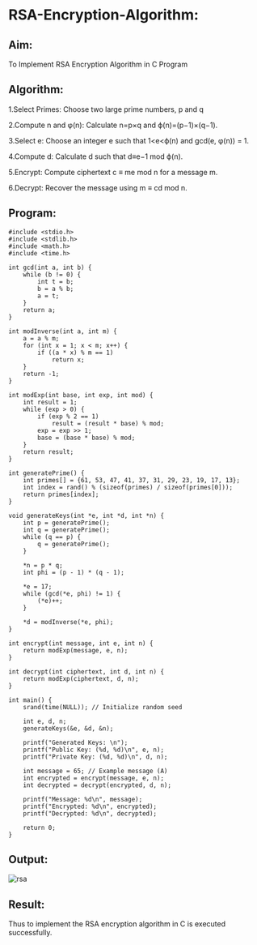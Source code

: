 # RSA-Encryption-Algorithm:
## Aim:
To Implement RSA Encryption Algorithm in C Program
## Algorithm:
1.Select Primes: Choose two large prime numbers, p and q

2.Compute n and φ(n): Calculate n=p×q and ϕ(n)=(p−1)×(q−1).

3.Select e: Choose an integer e such that 1<e<ϕ(n) and gcd(e, φ(n)) = 1.

4.Compute d: Calculate d such that d≡e−1 mod ϕ(n).

5.Encrypt: Compute ciphertext c ≡ me mod n for a message m.

6.Decrypt: Recover the message using m ≡ cd mod n.
## Program:
```
#include <stdio.h>
#include <stdlib.h>
#include <math.h>
#include <time.h>

int gcd(int a, int b) {
    while (b != 0) {
        int t = b;
        b = a % b;
        a = t;
    }
    return a;
}

int modInverse(int a, int m) {
    a = a % m;
    for (int x = 1; x < m; x++) {
        if ((a * x) % m == 1)
            return x;
    }
    return -1;
}

int modExp(int base, int exp, int mod) {
    int result = 1;
    while (exp > 0) {
        if (exp % 2 == 1)
            result = (result * base) % mod;
        exp = exp >> 1;
        base = (base * base) % mod;
    }
    return result;
}

int generatePrime() {
    int primes[] = {61, 53, 47, 41, 37, 31, 29, 23, 19, 17, 13};
    int index = rand() % (sizeof(primes) / sizeof(primes[0]));
    return primes[index];
}

void generateKeys(int *e, int *d, int *n) {
    int p = generatePrime();
    int q = generatePrime();
    while (q == p) {
        q = generatePrime();
    }

    *n = p * q;
    int phi = (p - 1) * (q - 1);

    *e = 17;
    while (gcd(*e, phi) != 1) {
        (*e)++;
    }

    *d = modInverse(*e, phi);
}

int encrypt(int message, int e, int n) {
    return modExp(message, e, n);
}

int decrypt(int ciphertext, int d, int n) {
    return modExp(ciphertext, d, n);
}

int main() {
    srand(time(NULL)); // Initialize random seed

    int e, d, n;
    generateKeys(&e, &d, &n);

    printf("Generated Keys: \n");
    printf("Public Key: (%d, %d)\n", e, n);
    printf("Private Key: (%d, %d)\n", d, n);

    int message = 65; // Example message (A)
    int encrypted = encrypt(message, e, n);
    int decrypted = decrypt(encrypted, d, n);

    printf("Message: %d\n", message);
    printf("Encrypted: %d\n", encrypted);
    printf("Decrypted: %d\n", decrypted);

    return 0;
}
```
## Output:

![rsa](https://github.com/user-attachments/assets/9fb51efe-e94d-4b89-8bb0-456d6edbdc38)

## Result:
Thus to implement the RSA encryption algorithm in C is executed successfully.

